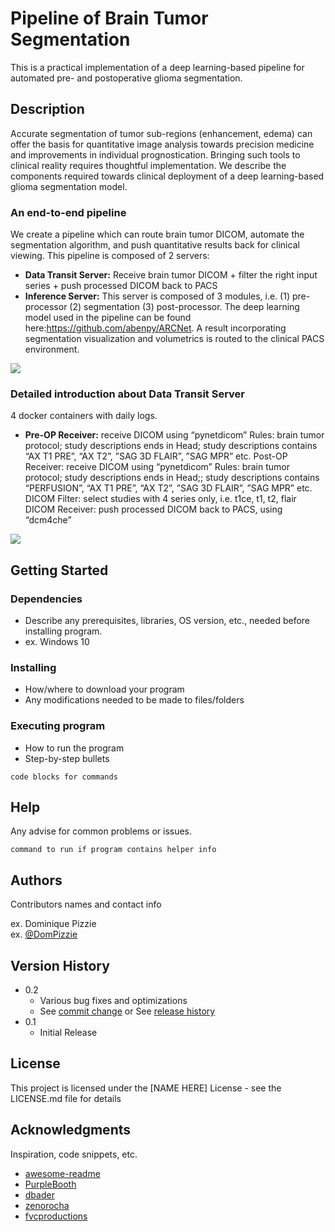 # Pipeline of Brain Tumor Segmentation

This is a practical implementation of a deep learning-based pipeline for automated pre- and postoperative glioma segmentation. 

## Description
Accurate segmentation of tumor sub-regions (enhancement, edema) can offer the basis for quantitative image analysis towards precision medicine and improvements in individual prognostication. Bringing such tools to clinical reality requires thoughtful implementation. We describe the components required towards clinical deployment of a deep learning-based glioma segmentation model.

### An end-to-end pipeline
We create a pipeline which can route brain tumor DICOM, automate the segmentation algorithm, and push quantitative results back for clinical viewing. This pipeline is composed of 2 servers:
* **Data Transit Server:**
Receive brain tumor DICOM + filter the right input series + push processed DICOM back to PACS
* **Inference Server:**
  This server is composed of 3 modules, i.e. (1) pre-processor (2) segmentation (3) post-processor. The deep learning model used in the pipeline can be found here:https://github.com/abenpy/ARCNet. A result incorporating segmentation visualization and volumetrics is routed to the clinical PACS environment.

![](https://github.com/abenpy/BRATS_pipeline/blob/master/png/pipeline-1.png?raw=true)

### Detailed introduction about Data Transit Server
4 docker containers with daily logs. 
* **Pre-OP Receiver:** receive DICOM using “pynetdicom”
Rules: brain tumor protocol; study descriptions ends in Head; study descriptions contains “AX T1 PRE”, “AX T2”, ”SAG 3D FLAIR”, ”SAG MPR” etc.
Post-OP Receiver: receive DICOM using “pynetdicom”
Rules: brain tumor protocol; study descriptions ends in Head;; study descriptions contains “PERFUSION”, “AX T1 PRE”, “AX T2”, ”SAG 3D FLAIR”, ”SAG MPR” etc.
DICOM Filter: select studies with 4 series only, i.e. t1ce, t1, t2, flair
DICOM Receiver: push processed DICOM back to PACS, using “dcm4che”

![](https://github.com/abenpy/BRATS_pipeline/blob/master/png/pipeline-2.png?raw=true)


## Getting Started

### Dependencies

* Describe any prerequisites, libraries, OS version, etc., needed before installing program.
* ex. Windows 10

### Installing

* How/where to download your program
* Any modifications needed to be made to files/folders

### Executing program

* How to run the program
* Step-by-step bullets
```
code blocks for commands
```

## Help

Any advise for common problems or issues.
```
command to run if program contains helper info
```

## Authors

Contributors names and contact info

ex. Dominique Pizzie  
ex. [@DomPizzie](https://twitter.com/dompizzie)

## Version History

* 0.2
    * Various bug fixes and optimizations
    * See [commit change]() or See [release history]()
* 0.1
    * Initial Release

## License

This project is licensed under the [NAME HERE] License - see the LICENSE.md file for details

## Acknowledgments

Inspiration, code snippets, etc.
* [awesome-readme](https://github.com/matiassingers/awesome-readme)
* [PurpleBooth](https://gist.github.com/PurpleBooth/109311bb0361f32d87a2)
* [dbader](https://github.com/dbader/readme-template)
* [zenorocha](https://gist.github.com/zenorocha/4526327)
* [fvcproductions](https://gist.github.com/fvcproductions/1bfc2d4aecb01a834b46)
